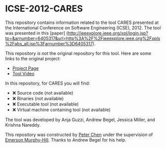 # ICSE-2012-CARES

This repository contains information related to the tool CARES presented at the International Conference on Software Engineering (ICSE), 2012. The tool was presented in this [paper] (http://ieeexplore.ieee.org/xpl/login.jsp?tp=&arnumber=6405317&url=http%3A%2F%2Fieeexplore.ieee.org%2Fxpls%2Fabs_all.jsp%3Farnumber%3D6405317).

This repository _is not_ the original repository for this tool. Here are some links to the original project:
* [Project Page](http://research.microsoft.com/en-us/projects/cares/)
* [Tool Video](http://msrvideo.vo.msecnd.net/rmcvideos/166231/166231.mp4)

In this repository, for CARES you will find:
* :x: Source code (not available)
* :x: Binaries (not available)
* :x: Executable tool (not available)
* :x: Virtual machine containing tool (not available)

The tool was developed by Anja Guzzi, Andrew Begel, Jessica Miller, and Krishna Nareddy.

This repository was constructed by [Peter Chen](https://github.com/pmchen3) under the supervision of [Emerson Murphy-Hill](https://github.com/CaptainEmerson). Thanks to Andrew Begel for his help.

